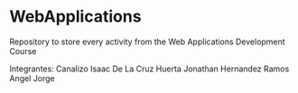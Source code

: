 # WebApplications
Repository to store every activity from the Web Applications Development Course

Integrantes:
Canalizo Isaac
De La Cruz Huerta Jonathan
Hernandez Ramos Angel
Jorge
